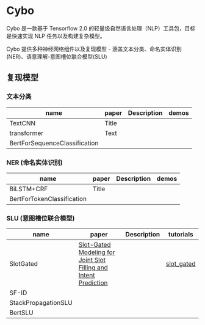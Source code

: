 # Cybo

Cybo 是一款基于 Tensorflow 2.0 的轻量级自然语言处理（NLP）工具包，目标是快速实现 NLP 任务以及构建复杂模型。

Cybo 提供多种神经网络组件以及复现模型 - 涵盖文本分类、命名实体识别(NER)、语意理解-意图槽位联合模型(SLU)

## 复现模型

### 文本分类

| name                          | paper | Description | demos |
| ----------------------------- | ----- | ----------- | ----- |
| TextCNN                       | Title |             |       |
| transformer                   | Text  |             |       |
| BertForSequenceClassification |       |             |       |

### NER (命名实体识别)

| name                       | paper | Description | demos |
| -------------------------- | ----- | ----------- | ----- |
| BiLSTM+CRF                 | Title |             |       |
| BertForTokenClassification |       |             |       |

### SLU (意图槽位联合模型)

| name                | paper | Description | tutorials |
| ------------------- | ----- | ----------- | ----- |
| SlotGated           | [Slot-Gated Modeling for Joint Slot Filling and Intent Prediction](https://www.aclweb.org/anthology/N18-2118.pdf) |             | [slot_gated](https://github.com/bo-ke/cybo/tree/master/tutorials/slu/slot_gated)      |
| SF-ID               |       |             |       |
| StackPropagationSLU |       |             |       |
| BertSLU             |
